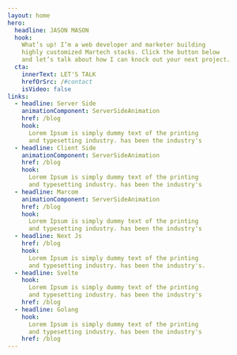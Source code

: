 ```yaml
---
layout: home
hero:
  headline: JASON MASON
  hook: 
    What’s up! I’m a web developer and marketer building
    highly customized Martech stacks. Click the button below
    and let’s talk about how I can knock out your next project.
  cta:
    innerText: LET'S TALK
    hrefOrSrc: /#contact
    isVideo: false
links:
  - headline: Server Side
    animationComponent: ServerSideAnimation
    href: /blog
    hook:
      Lorem Ipsum is simply dummy text of the printing 
      and typesetting industry. has been the industry's 
  - headline: Client Side
    animationComponent: ServerSideAnimation
    href: /blog
    hook:
      Lorem Ipsum is simply dummy text of the printing 
      and typesetting industry. has been the industry's 
  - headline: Marcom 
    animationComponent: ServerSideAnimation
    href: /blog
    hook:
      Lorem Ipsum is simply dummy text of the printing 
      and typesetting industry. has been the industry's 
  - headline: Next Js
    href: /blog
    hook:
      Lorem Ipsum is simply dummy text of the printing 
      and typesetting industry. has been the industry's. 
  - headline: Svelte 
    hook:
      Lorem Ipsum is simply dummy text of the printing 
      and typesetting industry. has been the industry's 
    href: /blog
  - headline: Golang 
    hook:
      Lorem Ipsum is simply dummy text of the printing 
      and typesetting industry. has been the industry's 
    href: /blog
---
```

